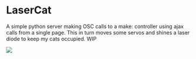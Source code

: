 # LaserCat
A simple python server making OSC calls to a make: controller using ajax calls from a single page. This in turn moves some servos and shines a laser diode to keep my cats occupied. WIP

<img src='http://static.chevalierforget.com/images/laser_cat.png' />

